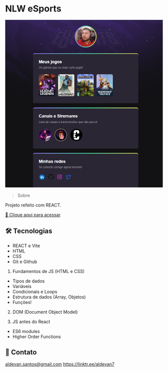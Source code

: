 # NLW eSports

![preview](./.github/preview.png)

> Sobre

Projeto refeito com REACT.

[🔗 Clique aqui para acessar](https://nlw-e-sport-refeito.vercel.app/)


## 🛠 Tecnologias

- REACT e Vite
- HTML
- CSS
- Git e Github

1. Fundamentos de JS (HTML e CSS)
- Tipos de dados
- Variáveis
- Condicionais e Loops
- Estrutura de dados (Array, Objetos)
- Funções!

2. DOM (Document Object Model)

3. JS antes do React
- ES6 modules
- Higher Order Functions

## 💛 Contato

aldevan.santos@gmail.com
https://linktr.ee/aldevan7
